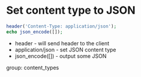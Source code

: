 # Set content type to JSON

```php
header('Content-Type: application/json');
echo json_encode([]);
```

- header - will send header to the client
- application/json - set JSON content type
- json_encode(\[\]) - output some JSON

group: content_types

